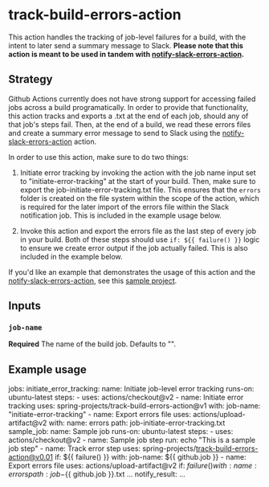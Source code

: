 # track-build-errors-action

This action handles the tracking of job-level failures for a build, with the intent to later send a summary message to Slack. **Please note that this action is meant to be used in tandem with [notify-slack-errors-action](https://github.com/spring-projects/notify-slack-errors-action).**

## Strategy
Github Actions currently does not have strong support for accessing failed jobs across a build programatically. In order to provide that functionality, this action tracks and exports a .txt at the end of each job, should any of that job's steps fail. Then, at the end of a build, we read these errors files and create a summary error message to send to Slack using the [notify-slack-errors-action](https://github.com/spring-projects/notify-slack-errors-action) action.

In order to use this action, make sure to do two things:

1. Initiate error tracking by invoking the action with the job name input set to "initiate-error-tracking" at the start of your build. Then, make sure to export the job-initiate-error-tracking.txt file. This ensures that the `errors` folder is created on the file system within the scope of the action, which is required for the later import of the errors file within the Slack notification job. This is included in the example usage below.

2. Invoke this action and export the errors file as the last step of every job in your build. Both of these steps should use `if: ${{ failure() }}` logic to ensure we create error output if the job actually failed. This is also included in the example below.

If you'd like an example that demonstrates the usage of this action and the [notify-slack-errors-action](https://github.com/spring-projects/notify-slack-errors-action), see this [sample project]().

## Inputs

### `job-name`
**Required** The name of the build job. Defaults to "".

## Example usage

jobs:
  initiate_error_tracking:
    name: Initiate job-level error tracking
    runs-on: ubuntu-latest
    steps:
      - uses: actions/checkout@v2
      - name: Initiate error tracking
        uses: spring-projects/track-build-errors-action@v1
        with:
          job-name: "initiate-error-tracking"
      - name: Export errors file
        uses: actions/upload-artifact@v2
        with:
          name: errors
          path: job-initiate-error-tracking.txt
  sample_job:
    name: Sample job
    runs-on: ubuntu-latest
    steps:
      - uses: actions/checkout@v2
      - name: Sample job step
        run: echo "This is a sample job step"
      - name: Track error step
        uses: spring-projects/track-build-errors-action@v0.01
        if: ${{ failure() }}
        with:
          job-name: ${{ github.job }}
      - name: Export errors file
        uses: actions/upload-artifact@v2
        if: ${{ failure() }}
        with:
          name: errors
          path: job-${{ github.job }}.txt
  ...
  notify_result: ...

